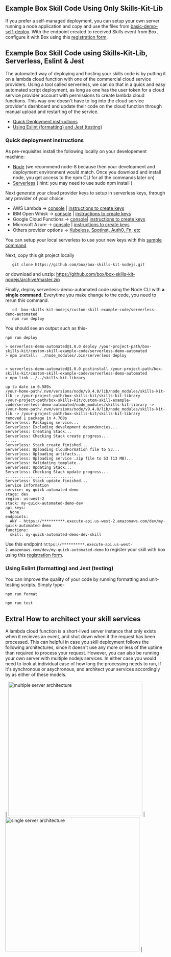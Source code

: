 ## Example Box Skill Code Using Only Skills-Kit-Lib

If you prefer a self-managed deployment, you can setup your own server running a node application and copy and use the files from [basic-demo-self-deploy](basic-demo-self-deploy). With the endpoint created to received Skills event from Box, configure it with Box using this [registration form](https://goo.gl/forms/Z5K6MLKSIEJv1rih2).

## Example Box Skill Code using Skills-Kit-Lib, Serverless, Eslint & Jest

The automated way of deploying and hosting your skills code is by putting it on a lambda cloud function with one of the commercial cloud service providers. Using a tool called serverless, we can do that in a quick and easy automated script deployment, as long as one has the user token for a cloud service provider account with permissions to create lambda cloud functions. This way one doesn't have to log into the cloud service provider's dashboard and update their code on the cloud function through manual upload and restarting of the service.

* [Quick Deployment instructions](#quick-deployment-instructions)
* [Using Eslint (formatting) and Jest (testing)](#using-eslint-formatting-and-jest-testing)

### Quick deployment instructions

As pre-requisites install the following locally on your developement machine:

* [Node](https://nodejs.org/dist/latest-v8.x/) (we recommend node-8 because then your development and deployment environment would match. Once you download and install node, you get access to the npm CLI for all the commands later on) 
* [Serverless](https://serverless.com) ( hint: you may need to use sudo npm install )

Next generate your cloud provider keys to setup in serverless keys, through any provider of your choice:

* AWS Lambda -> [console](https://aws.amazon.com/lambda/) | [instructions to create keys](https://serverless.com/framework/docs/providers/aws/guide/credentials#creating-aws-access-keys)
* IBM Open Whisk -> [console](https://www.ibm.com/cloud/functions/details) | [instructions to create keys](https://serverless.com/framework/docs/providers/openwhisk/guide/credentials/)
* Google Cloud Functions -> [console](https://cloud.google.com/functions/)| [instructions to create keys](https://serverless.com/framework/docs/providers/azure/guide/credentials/)
* Microsoft Azure -> [console](https://azure.microsoft.com/en-us/overview/serverless-computing/) | [instructions to create keys](https://serverless.com/framework/docs/providers/azure/guide/credentials/)
* Others provider options -> [Kubeless, Spotinst, Auth0, Fn, etc](https://serverless.com/framework/docs/providers/)

You can setup your local serverless to use your new keys with this [sample command](https://serverless.com/framework/docs/providers/aws/guide/credentials#setup-with-serverless-config-credentials-command)

Next, copy this git project locally

```
   git clone https://github.com/box/box-skills-kit-nodejs.git 
```
or download and unzip: https://github.com/box/box-skills-kit-nodejs/archive/master.zip
   
Finally, deploy serverless-demo-automated code using the Node CLI with **a single command**. Everytime you make change to the code, you need to rerun this command.

```
   cd  box-skills-kit-nodejs/custom-skill-example-code/serverless-demo-automated
   npm run deploy
```

You should see an output such as this-

```
npm run deploy

> serverless-demo-automated@1.0.0 deploy /your-project-path/box-skills-kit/custom-skill-example-code/serverless-demo-automated
> npm install;  ./node_modules/.bin/serverless deploy


> serverless-demo-automated@1.0.0 postinstall /your-project-path/box-skills-kit/custom-skill-example-code/serverless-demo-automated
> npm link ../../skills-kit-library

up to date in 0.589s
/your-home-path/.nvm/versions/node/v9.4.0/lib/node_modules/skills-kit-lib -> /your-project-path/box-skills-kit/skills-kit-library
/your-project-path/box-skills-kit/custom-skill-example-code/serverless-demo-automated/node_modules/skills-kit-library -> /your-home-path/.nvm/versions/node/v9.4.0/lib/node_modules/skills-kit-lib -> /your-project-path/box-skills-kit/skills-kit-library
removed 1 package in 4.768s
Serverless: Packaging service...
Serverless: Excluding development dependencies...
Serverless: Creating Stack...
Serverless: Checking Stack create progress...
.....
Serverless: Stack create finished...
Serverless: Uploading CloudFormation file to S3...
Serverless: Uploading artifacts...
Serverless: Uploading service .zip file to S3 (13 MB)...
Serverless: Validating template...
Serverless: Updating Stack...
Serverless: Checking Stack update progress...
..............................
Serverless: Stack update finished...
Service Information
service: my-quick-automated-demo
stage: dev
region: us-west-2
stack: my-quick-automated-demo-dev
api keys:
  None
endpoints:
  ANY - https://**********.execute-api.us-west-2.amazonaws.com/dev/my-quick-automated-demo
functions:
  skill: my-quick-automated-demo-dev-skill
```

Use this endpoint `https://**********.execute-api.us-west-2.amazonaws.com/dev/my-quick-automated-demo` to register your skill with box using this [registration form](https://goo.gl/forms/Z5K6MLKSIEJv1rih2).


### Using Eslint (formatting) and Jest (testing)

You can improve the quality of your code by running formatting and unit-testing scripts. Simply type-

```
npm run format
```

```
npm run test
```

## Extra! How to architect your skill services

A lambda cloud function is a short-lived server instance that only exists when it recieves an event, and shut down when it the request has been processed. This can helpful in case you skill deployment follows the following architectures, since it doesn't use any more or less of the uptime than required to process your request. However, you can also be running your own server with multiple nodejs services. In either case you would need to look at individual case of how long the processing needs to run, if it's synchronous or asychronous, and architect your services accordingly by as either of these models.

| <img width="420" alt="multiple server architecture" src="https://github.com/box/box-skills-kit-nodejs/blob/master/custom-skill-example-code/multiple-server-model.png?raw=true"> |
<img width="420" alt="single server architecture" src="https://github.com/box/box-skills-kit-nodejs/blob/master/custom-skill-example-code/single-server-model.png?raw=true"> |
